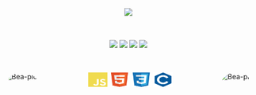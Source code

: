 <div align="center">
  <a href="https://github.com/beatrindade">
  <img height="180em" src="https://github-readme-stats.vercel.app/api?username=beatrindade&show_icons=true&theme=radical&include_all_commits=true&count_private=true"/>
</div>

## ##
  
<div style="display: inline_block" align="center"><br> 
<a href="https://www.linkedin.com/in/beatrizgt" target="_blank"><img src="https://img.shields.io/badge/-LinkedIn-%230077B5?style=for-the-badge&logo=linkedin&logoColor=white" target="_blank"></a> 
  <a href="https://instagram.com/xbeahx" target="_blank"><img src="https://img.shields.io/badge/-Instagram-%23E4405F?style=for-the-badge&logo=instagram&logoColor=white" target="_blank"></a>
 	<a href="https://www.twitch.tv/beahtrix" target="_blank"><img src="https://img.shields.io/badge/Twitch-9146FF?style=for-the-badge&logo=twitch&logoColor=white" target="_blank"></a>
 <a href="https://discord.gg/kdcsMbGvZ6" target="_blank"><img src="https://img.shields.io/badge/Discord-7289DA?style=for-the-badge&logo=discord&logoColor=white" target="_blank"></a>
</div> 

##  ##

<div style="display: inline_block" align="center"><br>
  <img align="center" alt="Bea-Js" height="30" width="40" src="https://raw.githubusercontent.com/devicons/devicon/master/icons/javascript/javascript-plain.svg">
  <img align="center" alt="Bea-HTML" height="30" width="40" src="https://raw.githubusercontent.com/devicons/devicon/master/icons/html5/html5-original.svg">
  <img align="center" alt="Bea-CSS" height="30" width="40" src="https://raw.githubusercontent.com/devicons/devicon/master/icons/css3/css3-original.svg">
  <img align="center" alt="Bea-C" height="30" width="40" src="https://raw.githubusercontent.com/devicons/devicon/master/icons/c/c-plain.svg">

 <img align="left" alt="Bea-pic2" height="150" style="border-radius:50px;" src="https://cdn.discordapp.com/attachments/733436037627510895/973339012980957195/beafot2.png">

  <img align="right" alt="Bea-pic" height="150" style="border-radius:50px;" src="https://cdn.discordapp.com/attachments/733436037627510895/973326697137057822/beafot.png">
</div>
